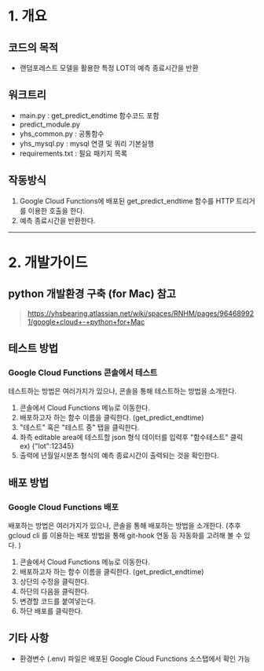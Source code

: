 # 1. 개요 

## 코드의 목적
 - 랜덤포레스트 모델을 활용한 특정 LOT의 예측 종료시간을 반환 

## 워크트리 
 - main.py : get_predict_endtime 함수코드 포함
 - predict_module.py
 - yhs_common.py : 공통함수
 - yhs_mysql.py : mysql 연결 및 쿼리 기본실행
 - requirements.txt : 필요 패키지 목록

## 작동방식
   1. Google Cloud Functions에 배포된 get_predict_endtime 함수를 HTTP 트리거를 이용한 호출을 한다.
   2. 예측 종료시간을 반환한다. 
--- 

# 2. 개발가이드

## python 개발환경 구축 (for Mac) 참고
> https://yhsbearing.atlassian.net/wiki/spaces/RNHM/pages/964689921/google+cloud+-+python+for+Mac

## 테스트 방법
### Google Cloud Functions 콘솔에서 테스트 
테스트하는 방법은 여러가지가 있으나, 콘솔을 통해 테스트하는 방법을 소개한다.
1. 콘솔에서 Cloud Functions 메뉴로 이동한다.
2. 배포하고자 하는 함수 이름을 클릭한다. (get_predict_endtime)
3. "테스트" 혹은 "테스트 중" 탭을 클릭한다.
4. 좌측 editable area에 테스트할 json 형식 데이터를 입력후 "함수테스트" 클릭   
   ex) {"lot":12345}
5. 출력에 년월일시분초 형식의 예측 종료시간이 출력되는 것을 확인한다.

## 배포 방법
### Google Cloud Functions 배포 
배포하는 방법은 여러가지가 있으나, 콘솔을 통해 배포하는 방법을 소개한다. (추후 gcloud cli 를 이용하는 배포 방법을 통해 git-hook 연동 등 자동화를 고려해 볼 수 있다.  )
1. 콘솔에서 Cloud Functions 메뉴로 이동한다.
2. 배포하고자 하는 함수 이름을 클릭한다. (get_predict_endtime)
3. 상단의 수정을 클릭한다.
4. 하단의 다음을 클릭한다.
5. 변경할 코드를 붙여넣는다.
6. 하단 배포를 클릭한다.

## 기타 사항 
 - 환경변수 (.env) 파일은 배포된 Google Cloud Functions 소스탭에서 확인 가능

